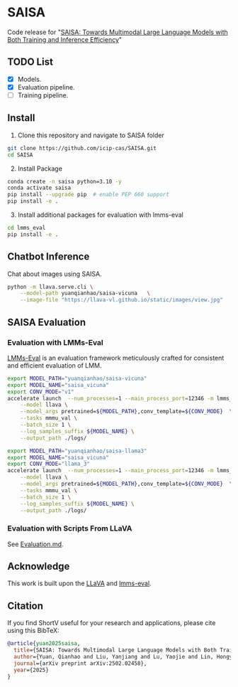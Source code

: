 # SAISA
Code release for "[SAISA: Towards Multimodal Large Language Models with Both Training and Inference Efficiency](https://arxiv.org/abs/2502.02458)"

## TODO List
- [x] Models.
- [x] Evaluation pipeline.
- [ ] Training pipeline.

## Install
1. Clone this repository and navigate to SAISA folder
```bash
git clone https://github.com/icip-cas/SAISA.git
cd SAISA
```

2. Install Package
```bash
conda create -n saisa python=3.10 -y
conda activate saisa
pip install --upgrade pip  # enable PEP 660 support
pip install -e .
```

3. Install additional packages for evaluation with lmms-eval
```bash
cd lmms_eval
pip install -e .
```

## Chatbot Inference
Chat about images using SAISA.

```bash
python -m llava.serve.cli \
    --model-path yuanqianhao/saisa-vicuna   \
    --image-file "https://llava-vl.github.io/static/images/view.jpg"
```

## SAISA Evaluation
### Evaluation with LMMs-Eval
[LMMs-Eval](https://github.com/EvolvingLMMs-Lab/lmms-eval) is an evaluation framework meticulously crafted for consistent and efficient evaluation of LMM.

```bash
export MODEL_PATH="yuanqianhao/saisa-vicuna"
export MODEL_NAME="saisa_vicuna"
export CONV_MODE="v1"
accelerate launch  --num_processes=1 --main_process_port=12346 -m lmms_eval \
    --model llava \
    --model_args pretrained=${MODEL_PATH},conv_template=${CONV_MODE}  \
    --tasks mmmu_val \
    --batch_size 1 \
    --log_samples_suffix ${MODEL_NAME} \
    --output_path ./logs/ 
```

```bash
export MODEL_PATH="yuanqianhao/saisa-llama3"
export MODEL_NAME="saisa_vicuna"
export CONV_MODE="llama_3"
accelerate launch  --num_processes=1 --main_process_port=12346 -m lmms_eval \
    --model llava \
    --model_args pretrained=${MODEL_PATH},conv_template=${CONV_MODE}  \
    --tasks mmmu_val \
    --batch_size 1 \
    --log_samples_suffix ${MODEL_NAME} \
    --output_path ./logs/ 
```

### Evaluation with Scripts From LLaVA

See [Evaluation.md](https://github.com/icip-cas/SAISA/blob/main/docs/Evaluation.md).

## Acknowledge
This work is built upon the [LLaVA](https://github.com/haotian-liu/LLaVA) and [lmms-eval](https://github.com/EvolvingLMMs-Lab/lmms-eval).

## Citation
If you find ShortV useful for your research and applications, please cite using this BibTeX:
```bib
@article{yuan2025saisa,
  title={SAISA: Towards Multimodal Large Language Models with Both Training and Inference Efficiency},
  author={Yuan, Qianhao and Liu, Yanjiang and Lu, Yaojie and Lin, Hongyu and He, Ben and Han, Xianpei and Sun, Le},
  journal={arXiv preprint arXiv:2502.02458},
  year={2025}
}
```